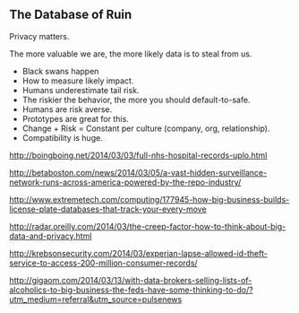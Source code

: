 ## The Database of Ruin

Privacy matters.

The more valuable we are, the more likely data is to steal from us.


* Black swans happen
* How to measure likely impact. 
* Humans underestimate tail risk.
* The riskier the behavior, the more you should default-to-safe.
* Humans are risk averse.
* Prototypes are great for this. 
* Change + Risk = Constant per culture (company, org, relationship).
* Compatibility is huge.


http://boingboing.net/2014/03/03/full-nhs-hospital-records-uplo.html

http://betaboston.com/news/2014/03/05/a-vast-hidden-surveillance-network-runs-across-america-powered-by-the-repo-industry/

http://www.extremetech.com/computing/177945-how-big-business-builds-license-plate-databases-that-track-your-every-move

http://radar.oreilly.com/2014/03/the-creep-factor-how-to-think-about-big-data-and-privacy.html

http://krebsonsecurity.com/2014/03/experian-lapse-allowed-id-theft-service-to-access-200-million-consumer-records/

http://gigaom.com/2014/03/13/with-data-brokers-selling-lists-of-alcoholics-to-big-business-the-feds-have-some-thinking-to-do/?utm_medium=referral&utm_source=pulsenews